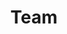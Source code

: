 ---
title: 'Team'
heroHeading: 'Conheça os integrantes'
heroSubHeading: 'Cientistas e alunos de pós-graduação e iniciação científica'
heroBackground: 'images/VorticityBanner.png'
---